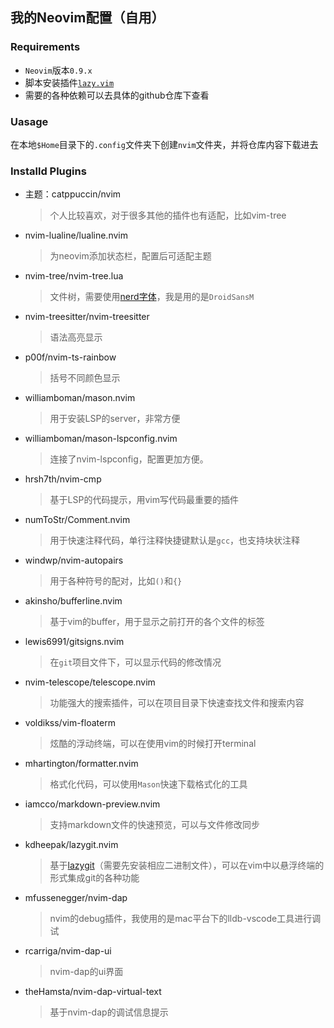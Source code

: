 ## 我的Neovim配置（自用）

### Requirements

- `Neovim`版本`0.9.x`
- 脚本安装插件[`lazy.vim`](https://github.com/folke/lazy.nvim)
- 需要的各种依赖可以去具体的github仓库下查看

### Uasage

在本地`$Home`目录下的`.config`文件夹下创建`nvim`文件夹，并将仓库内容下载进去

### Installd Plugins

- 主题：catppuccin/nvim

  > 个人比较喜欢，对于很多其他的插件也有适配，比如vim-tree

- nvim-lualine/lualine.nvim

  > 为neovim添加状态栏，配置后可适配主题

- nvim-tree/nvim-tree.lua

  > 文件树，需要使用[nerd字体](https://www.nerdfonts.com/)，我是用的是`DroidSansM`

- nvim-treesitter/nvim-treesitter

  > 语法高亮显示

- p00f/nvim-ts-rainbow

  > 括号不同颜色显示

- williamboman/mason.nvim

  > 用于安装LSP的server，非常方便

- williamboman/mason-lspconfig.nvim

  > 连接了nvim-lspconfig，配置更加方便。

- hrsh7th/nvim-cmp

  > 基于LSP的代码提示，用vim写代码最重要的插件

- numToStr/Comment.nvim

  > 用于快速注释代码，单行注释快捷键默认是`gcc`，也支持块状注释

- windwp/nvim-autopairs

  > 用于各种符号的配对，比如`()`和`{}`

- akinsho/bufferline.nvim

  > 基于vim的buffer，用于显示之前打开的各个文件的标签

- lewis6991/gitsigns.nvim

  > 在`git`项目文件下，可以显示代码的修改情况

- nvim-telescope/telescope.nvim

  > 功能强大的搜索插件，可以在项目目录下快速查找文件和搜索内容

- voldikss/vim-floaterm

  > 炫酷的浮动终端，可以在使用vim的时候打开terminal

- mhartington/formatter.nvim

  > 格式化代码，可以使用`Mason`快速下载格式化的工具

- iamcco/markdown-preview.nvim

  > 支持markdown文件的快速预览，可以与文件修改同步

- kdheepak/lazygit.nvim

  > 基于[lazygit](https://github.com/jesseduffield/lazygit)（需要先安装相应二进制文件），可以在vim中以悬浮终端的形式集成git的各种功能

- mfussenegger/nvim-dap

  > nvim的debug插件，我使用的是mac平台下的lldb-vscode工具进行调试

- rcarriga/nvim-dap-ui

  > nvim-dap的ui界面

- theHamsta/nvim-dap-virtual-text

  > 基于nvim-dap的调试信息提示
